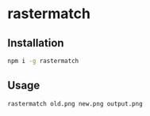 # rastermatch

## Installation

```bash
npm i -g rastermatch
```

## Usage

```bash
rastermatch old.png new.png output.png
```
